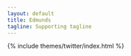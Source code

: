 ```yaml
---
layout: default
title: Edmunds
tagline: Supporting tagline
---
```


{% include themes/twitter/index.html %}





